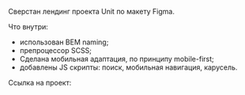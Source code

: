 Сверстан лендинг проекта Unit по макету Figma.

Что внутри:
- использован BEM naming;
- препроцессор SCSS;
- Сделана мобильная адаптация, по принципу mobile-first;
- добавлены JS скрипты: поиск, мобильная навигация, карусель.

Ссылка на проект:
